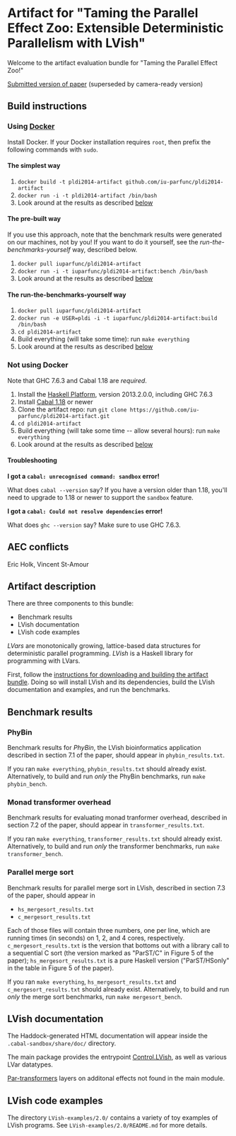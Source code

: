# Artifact for "Taming the Parallel Effect Zoo: Extensible Deterministic Parallelism with LVish"

Welcome to the artifact evaluation bundle for "Taming the Parallel
Effect Zoo!"

[Submitted version of paper](submitted.pdf) (superseded by camera-ready version)

## Build instructions

### Using [Docker](http://www.docker.io/)

Install Docker. If your Docker installation requires `root`, then
prefix the following commands with `sudo`.

#### The simplest way

  1. `docker build -t pldi2014-artifact github.com/iu-parfunc/pldi2014-artifact`
  2. `docker run -i -t pldi2014-artifact /bin/bash`
  3. Look around at the results as described [below](#artifact-description)

#### The pre-built way

If you use this approach, note that the benchmark results were
generated on our machines, not by you!  If you want to do it yourself,
see the _run-the-benchmarks-yourself_ way, described below.

  1. `docker pull iuparfunc/pldi2014-artifact`
  2. `docker run -i -t iuparfunc/pldi2014-artifact:bench /bin/bash`
  3. Look around at the results as described [below](#artifact-description)

#### The run-the-benchmarks-yourself way

  1. `docker pull iuparfunc/pldi2014-artifact`
  2. `docker run -e USER=pldi -i -t iuparfunc/pldi2014-artifact:build /bin/bash`
  3. `cd pldi2014-artifact`
  4. Build everything (will take some time): run `make everything`
  5. Look around at the results as described [below](#artifact-description)

### Not using Docker

Note that GHC 7.6.3 and Cabal 1.18 are _required_.

  1. Install the [Haskell Platform](http://www.haskell.org/platform/), version 2013.2.0.0, including GHC 7.6.3
  2. Install [Cabal 1.18](http://www.haskell.org/cabal/download.html) or newer
  3. Clone the artifact repo: run `git clone
  https://github.com/iu-parfunc/pldi2014-artifact.git`
  4. `cd pldi2014-artifact`
  5. Build everything (will take some time -- allow several hours): run `make everything`
  6. Look around at the results as described [below](#artifact-description)

#### Troubleshooting

**I got a `cabal: unrecognised command: sandbox` error!**

What does `cabal --version` say?  If you have a version older than 1.18, you'll need to upgrade to 1.18 or newer to support the `sandbox` feature.

**I got a `cabal: Could not resolve dependencies` error!**

What does `ghc --version` say?  Make sure to use GHC 7.6.3.

## AEC conflicts

Eric Holk, Vincent St-Amour

## Artifact description

There are three components to this bundle:

  * Benchmark results
  * LVish documentation
  * LVish code examples
  
_LVars_ are monotonically growing, lattice-based data structures for
deterministic parallel programming. _LVish_ is a Haskell library for
programming with LVars.
  
First, follow the
[instructions for downloading and building the artifact bundle](#build-instructions).
Doing so will install LVish and its dependencies, build the LVish
documentation and examples, and run the benchmarks.

## Benchmark results 

### PhyBin

Benchmark results for _PhyBin_, the LVish bioinformatics application
described in section 7.1 of the paper, should appear in
`phybin_results.txt`.

If you ran `make everything`, `phybin_results.txt` should already
exist.  Alternatively, to build and run _only_ the PhyBin benchmarks,
run `make phybin_bench`.

### Monad transformer overhead

Benchmark results for evaluating monad tranformer overhead, described
in section 7.2 of the paper, should appear in
`transformer_results.txt`.

If you ran `make everything`, `transformer_results.txt` should already
exist.  Alternatively, to build and run _only_ the transformer
benchmarks, run `make transformer_bench`.

### Parallel merge sort

Benchmark results for parallel merge sort in LVish, described in
section 7.3 of the paper, should appear in

  * `hs_mergesort_results.txt`
  * `c_mergesort_results.txt`
  
Each of those files will contain three numbers, one per line, which
are running times (in seconds) on 1, 2, and 4 cores, respectively.
`c_mergesort_results.txt` is the version that bottoms out with a
library call to a sequential C sort (the version marked as "ParST/C"
in Figure 5 of the paper); `hs_mergesort_results.txt` is a pure
Haskell version ("ParST/HSonly" in the table in Figure 5 of the
paper).

If you ran `make everything`, `hs_mergesort_results.txt` and
`c_mergesort_results.txt` should already exist.  Alternatively, to
build and run _only_ the merge sort benchmarks, run `make
mergesort_bench`.

## LVish documentation

The Haddock-generated HTML documentation will appear inside the
 `.cabal-sandbox/share/doc/` directory.
 
The main package provides the entrypoint [Control.LVish](http://htmlpreview.github.io/?https://github.com/iu-parfunc/pldi2014-artifact/blob/master/apidocs/lvish-2.0/html/index.html), as well as various LVar datatypes.

[Par-transformers](http://htmlpreview.github.io/?https://github.com/iu-parfunc/pldi2014-artifact/blob/master/apidocs/par-transformers-1.1/html/index.html) layers on additonal effects not found in the main module.

## LVish code examples

The directory `LVish-examples/2.0/` contains a variety of toy examples
of LVish programs.  See `LVish-examples/2.0/README.md` for more
details.
